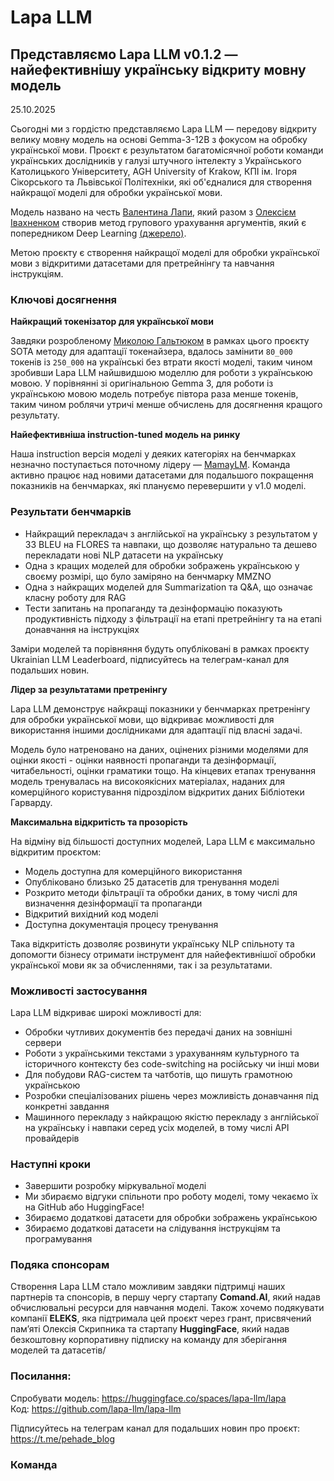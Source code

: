 # Lapa LLM

## Представляємо Lapa LLM v0.1.2 — найефективнішу українську відкриту мовну модель 

25.10.2025

Сьогодні ми з гордістю представляємо Lapa LLM — передову відкриту велику мовну модель на основі Gemma-3-12B з фокусом на обробку української мови. Проєкт є результатом багатомісячної роботи команди українських дослідників у галузі штучного інтелекту з Українського Католицького Університету, AGH University of Krakow, КПІ ім. Ігоря Сікорського та Львівської Політехніки, які об'єдналися для створення найкращої моделі для обробки української мови.

Модель названо на честь [Валентина Лапи](https://de.wikipedia.org/wiki/Walentyn_Lapa), який разом з [Олексієм Івахненком](https://uk.wikipedia.org/wiki/%D0%86%D0%B2%D0%B0%D1%85%D0%BD%D0%B5%D0%BD%D0%BA%D0%BE_%D0%9E%D0%BB%D0%B5%D0%BA%D1%81%D1%96%D0%B9_%D0%93%D1%80%D0%B8%D0%B3%D0%BE%D1%80%D0%BE%D0%B2%D0%B8%D1%87) створив метод групового урахування аргументів, який є попередником Deep Learning [(джерело)](https://people.idsia.ch/~juergen/DeepLearning2July2014.pdf).

Метою проєкту є створення найкращої моделі для обробки української мови з відкритими датасетами для претрейнінгу та навчання інструкціям.

### Ключові досягнення

**Найкращий токенізатор для української мови**

Завдяки розробленому [Миколою Гальтюком](https://www.linkedin.com/in/mykola-haltiuk/) в рамках цього проєкту SOTA методу для адаптації токенайзера, вдалось замінити `80_000` токенів із `250_000` на українські без втрати якості моделі, таким чином зробивши Lapa LLM найшвидшою моделлю для роботи з українською мовою. У порівнянні зі оригінальною Gemma 3, для роботи із українською мовою модель потребує півтора раза менше токенів, таким чином роблячи утричі менше обчислень для досягнення кращого результату.

**Найефективніша instruction-tuned модель на ринку**

Наша instruction версія моделі у деяких категоріях на бенчмарках незначно поступається поточному лідеру — [MamayLM](https://huggingface.co/spaces/INSAIT-Institute/mamaylm-v1-blog). Команда активно працює над новими датасетами для подальшого покращення показників на бенчмарках, які плануємо перевершити у v1.0 моделі.

### Результати бенчмарків

- Найкращий перекладач з англійської на українську з результатом у 33 BLEU на FLORES та навпаки, що дозволяє натурально та дешево перекладати нові NLP датасети на українську
- Одна з кращих моделей для обробки зображень українською у своєму розмірі, що було заміряно на бенчмарку MMZNO
- Одна з найкращих моделей для Summarization та Q&A, що означає класну роботу для RAG
- Тести запитань на пропаганду та дезінформацію показують продуктивність підходу з фільтрації на етапі претрейнінгу та на етапі донавчання на інструкціях

Заміри моделей та порівняння будуть опубліковані в рамках проєкту Ukrainian LLM Leaderboard, підписуйтесь на телеграм-канал для подальших новин.


**Лідер за результатами претренінгу**

Lapa LLM демонструє найкращі показники у бенчмарках претренінгу для обробки української мови, що відкриває можливості для використання іншими дослідниками для адаптації під власні задачі.
  
Модель було натреновано на даних, оцінених різними моделями для оцінки якості - оцінки наявності пропаганди та дезінформації, читабельності, оцінки граматики тощо. На кінцевих етапах тренування модель тренувалась на високоякісних матеріалах, наданих для комерційного користування підрозділом відкритих даних Бібліотеки Гарварду.

**Максимальна відкритість та прозорість**

На відміну від більшості доступних моделей, Lapa LLM є максимально відкритим проєктом:
- Модель доступна для комерційного використання
- Опубліковано близько 25 датасетів для тренування моделі
- Розкрито методи фільтрації та обробки даних, в тому числі для визначення дезінформації та пропаганди
- Відкритий вихідний код моделі
- Доступна документація процесу тренування

Така відкритість дозволяє розвинути українську NLP спільноту та допомогти бізнесу отримати інструмент для найефективнішої обробки української мови як за обчисленнями, так і за результатами.


### Можливості застосування

Lapa LLM відкриває широкі можливості для:
- Обробки чутливих документів без передачі даних на зовнішні сервери
- Роботи з українськими текстами з урахуванням культурного та історичного контексту без code-switching на російську чи інші мови
- Для побудови RAG-систем та чатботів, що пишуть грамотною українською
- Розробки спеціалізованих рішень через можливість донавчання під конкретні завдання
- Машинного перекладу з найкращою якістю перекладу з англійської на українську і навпаки серед усіх моделей, в тому числі API провайдерів

### Наступні кроки

- Завершити розробку міркувальної моделі
- Ми збираємо відгуки спільноти про роботу моделі, тому чекаємо їх на GitHub або HuggingFace!
- Збираємо додаткові датасети для обробки зображень українською
- Збираємо додаткові датасети на слідування інструкціям та програмування

### Подяка спонсорам

Створення Lapa LLM стало можливим завдяки підтримці наших партнерів та спонсорів, в першу чергу стартапу **Comand.AI**, який надав обчислювальні ресурси для навчання моделі. Також хочемо подякувати компанії **ELEKS**, яка підтримала цей проєкт через грант, присвячений памʼяті Олексія Скрипника та стартапу **HuggingFace**, який надав безкоштовну корпоративну підписку на команду для зберігання моделей та датасетів/


### Посилання:

Спробувати модель: https://huggingface.co/spaces/lapa-llm/lapa  
Код: https://github.com/lapa-llm/lapa-llm 


Підписуйтесь на телеграм канал для подальших новин про проєкт: https://t.me/pehade_blog 



### Команда
